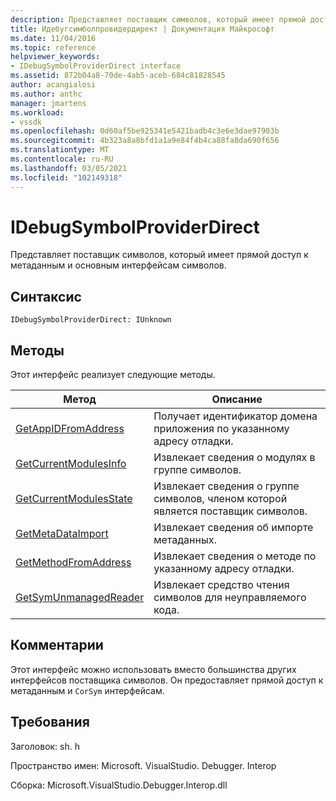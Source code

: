 ```yaml
---
description: Представляет поставщик символов, который имеет прямой доступ к метаданным и основным интерфейсам символов.
title: Идебугсимболпровидердирект | Документация Майкрософт
ms.date: 11/04/2016
ms.topic: reference
helpviewer_keywords:
- IDebugSymbolProviderDirect interface
ms.assetid: 872b04a8-70de-4ab5-aceb-684c81828545
author: acangialosi
ms.author: anthc
manager: jmartens
ms.workload:
- vssdk
ms.openlocfilehash: 0d60af5be925341e5421badb4c3e6e3dae97903b
ms.sourcegitcommit: 4b323a8a8bfd1a1a9e84f4b4ca88fa8da690f656
ms.translationtype: MT
ms.contentlocale: ru-RU
ms.lasthandoff: 03/05/2021
ms.locfileid: "102149318"
---
```

# <a name="idebugsymbolproviderdirect"></a>IDebugSymbolProviderDirect
Представляет поставщик символов, который имеет прямой доступ к метаданным и основным интерфейсам символов.

## <a name="syntax"></a>Синтаксис

```
IDebugSymbolProviderDirect: IUnknown
```

## <a name="methods"></a>Методы
 Этот интерфейс реализует следующие методы.

|Метод|Описание|
|------------|-----------------|
|[GetAppIDFromAddress](../../../extensibility/debugger/reference/idebugsymbolproviderdirect-getappidfromaddress.md)|Получает идентификатор домена приложения по указанному адресу отладки.|
|[GetCurrentModulesInfo](../../../extensibility/debugger/reference/idebugsymbolproviderdirect-getcurrentmodulesinfo.md)|Извлекает сведения о модулях в группе символов.|
|[GetCurrentModulesState](../../../extensibility/debugger/reference/idebugsymbolproviderdirect-getcurrentmodulesstate.md)|Извлекает сведения о группе символов, членом которой является поставщик символов.|
|[GetMetaDataImport](../../../extensibility/debugger/reference/idebugsymbolproviderdirect-getmetadataimport.md)|Извлекает сведения об импорте метаданных.|
|[GetMethodFromAddress](../../../extensibility/debugger/reference/idebugsymbolproviderdirect-getmethodfromaddress.md)|Извлекает сведения о методе по указанному адресу отладки.|
|[GetSymUnmanagedReader](../../../extensibility/debugger/reference/idebugsymbolproviderdirect-getsymunmanagedreader.md)|Извлекает средство чтения символов для неуправляемого кода.|

## <a name="remarks"></a>Комментарии
 Этот интерфейс можно использовать вместо большинства других интерфейсов поставщика символов. Он предоставляет прямой доступ к метаданным и `CorSym` интерфейсам.

## <a name="requirements"></a>Требования
 Заголовок: sh. h

 Пространство имен: Microsoft. VisualStudio. Debugger. Interop

 Сборка: Microsoft.VisualStudio.Debugger.Interop.dll
